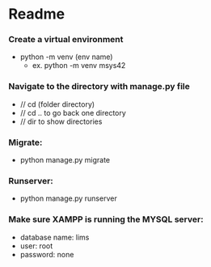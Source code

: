 # Readme

### Create a virtual environment
- python -m venv (env name) 
  - ex. python -m venv msys42 

### Navigate to the directory with manage.py file 
- // cd (folder directory) 
- // cd .. to go back one directory
- // dir to show directories

### Migrate: 
- python manage.py migrate

### Runserver: 
- python manage.py runserver

### Make sure XAMPP is running the MYSQL server:
- database name: lims
- user: root 
- password: none 
